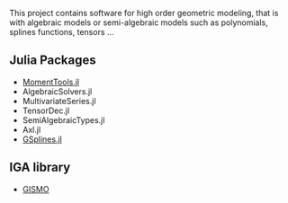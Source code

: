 

This project contains software for high order geometric modeling, that is with algebraic models or semi-algebraic models such as polynomials, splines functions, tensors ...

## Julia Packages

- [MomentTools.jl](https://algebraicgeometricmodeling.github.io/MomentTools.jl/)
- AlgebraicSolvers.jl
- MultivariateSeries.jl
- TensorDec.jl
- SemiAlgebraicTypes.jl
- Axl.jl
- [GSplines.jl](https://AlgebraicGeometricModeling.github.io/GSplines.jl/)

## IGA library

- [GISMO](https://gismo.github.io/)
